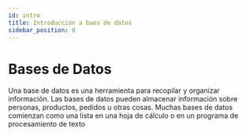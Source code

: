 ```yaml
---
id: intro
title: Introducción a baes de datos
sidebar_position: 0
---
```


# Bases de Datos

Una base de datos es una herramienta para recopilar y organizar información. Las bases de datos pueden almacenar información sobre personas, productos, pedidos u otras cosas. Muchas bases de datos comienzan como una lista en una hoja de cálculo o en un programa de procesamiento de texto
